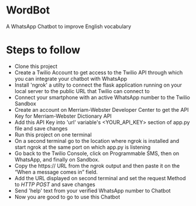 # WordBot
A WhatsApp Chatbot to improve English vocabulary

# Steps to follow
* Clone this project
* Create a Twilio Account to get access to the Twilio API through which you can integrate your chatbot with WhatsApp
* Install 'ngrok' a utilty to connect the flask application running on your local server to the public URL that Twilio can connect to 
* Connect your smartphone with an active WhatsApp number to the Twilio Sandbox
* Create an account on Merriam-Webster Developer Center to get the API Key for Merriam-Webster Dictionary API
* Add this API Key into 'url' variable's <YOUR_API_KEY> section of app.py file and save changes
* Run this project on one terminal 
* On a second terminal go to the location where ngrok is installed and start ngrok at the same port on which app.py is listening
* Go back to the Twilio Console, click on Programmable SMS, then on WhatsApp, and finally on Sandbox. 
* Copy the https:// URL from the ngrok output and then paste it on the “When a message comes in” field.
* Add the URL displayed on second terminal and set the request Method to *HTTP POST* and save changes
* Send 'help' text from your verified WhatsApp number to Chatbot 
* Now you are good to go to use this Chatbot 
